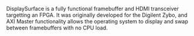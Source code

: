 DisplaySurface is a fully functional framebuffer and HDMI transceiver targetting an FPGA. 
It was originally developed for the Digilent Zybo, and AXI Master functionality allows
the operating system to display and swap between framebuffers with no CPU load.
